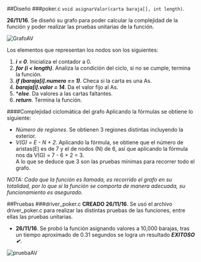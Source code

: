 ##Diseño
###poker.c
`void asignarValor(carta baraja[], int length)`. 

**26/11/16**. Se diseñó su grafo para poder calcular la complejidad de la función y poder realizar las pruebas unitarias de la función.  

![GrafoAV](./images/grafoAsignarValor.png)  

Los elementos que representan los nodos son los siguientes:  
1. ***i = 0***. Inicializa el contador a 0.  
2. ***for (i < length)***. Analiza la condición del ciclo, si no se cumple, termina la función.  
3. ***if (baraja[i].numero == 1)***. Checa si la carta es una As.  
4. ***baraja[i].valor = 14***. Da el valor fijo al As.  
5. ****else***. Da valores a las cartas faltantes.  
6. ***return***. Termina la función.  

####Complejidad ciclomática del grafo
Aplicando la fórmulas se obtiene lo siguiente:  
- *Número de regiones*. Se obtienen 3 regiones distintas incluyendo la exterior.  
- *V(G) = E - N + 2*. Aplicando la fórmula, se obtiene que el número de aristas(E) es de 7 y el de nodos (N) de 6, así que aplicando la fórmula nos da V(G) = 7 - 6 + 2 = 3.  
A lo que se deduce que 3 son las pruebas mínimas para recorrer todo el grafo.  

*NOTA: Cada que la función es llamada, es recorrido el grafo en su totalidad, por lo que si la función se comporta de manera adecuada, su funcionamiento es asegurado.* 

##Pruebas
###driver_poker.c
**CREADO 26/11/16**. Se usó el archivo driver_poker.c para realizar las distintas pruebas de las funciones, entre ellas las pruebas unitarias.  

- **26/11/16**. Se probó la función asignando valores a 10,000 barajas, tras un tiempo aproximado de 0.31 segundos se logra un resultado ***EXITOSO ✔***.  

![pruebaAV](./images/pruebaAsignarValor.png) 